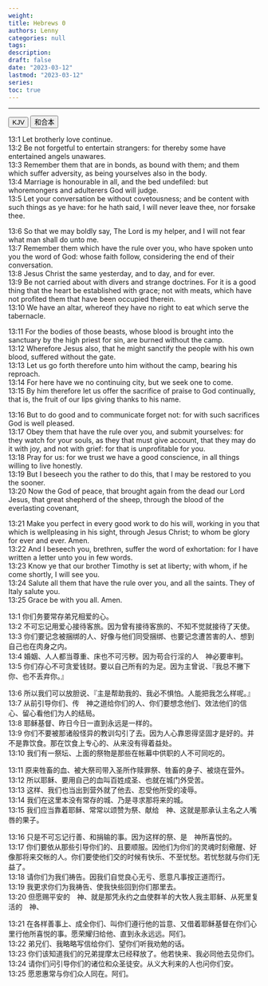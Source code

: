 ```yaml
---
weight: 
title: Hebrews 0
authors: Lenny
categories: null
tags: 
description: 
draft: false
date: "2023-03-12"
lastmod: "2023-03-12"
series:
toc: true
---
```



<!--more-->
---

<!-- Tab links -->
<div class="tab">
  <button class="tablinks active" onclick="tablabel(event, 'english')">KJV</button>
  <button class="tablinks" onclick="tablabel(event, 'chinese')">和合本</button>
  
</div>

<!-- Tab content -->
<div id="english" class="tabcontent" style="display:block">

13:1 Let brotherly love continue.  
13:2 Be not forgetful to entertain strangers: for thereby some have entertained angels unawares.  
13:3 Remember them that are in bonds, as bound with them; and them which suffer adversity, as being yourselves also in the body.  
13:4 Marriage is honourable in all, and the bed undefiled: but whoremongers and adulterers God will judge.  
13:5 Let your conversation be without covetousness; and be content with such things as ye have: for he hath said, I will never leave thee, nor forsake thee.  

13:6 So that we may boldly say, The Lord is my helper, and I will not fear what man shall do unto me.  
13:7 Remember them which have the rule over you, who have spoken unto you the word of God: whose faith follow, considering the end of their conversation.  
13:8 Jesus Christ the same yesterday, and to day, and for ever.  
13:9 Be not carried about with divers and strange doctrines. For it is a good thing that the heart be established with grace; not with meats, which have not profited them that have been occupied therein.  
13:10 We have an altar, whereof they have no right to eat which serve the tabernacle.  

13:11 For the bodies of those beasts, whose blood is brought into the sanctuary by the high priest for sin, are burned without the camp.  
13:12 Wherefore Jesus also, that he might sanctify the people with his own blood, suffered without the gate.  
13:13 Let us go forth therefore unto him without the camp, bearing his reproach.  
13:14 For here have we no continuing city, but we seek one to come.  
13:15 By him therefore let us offer the sacrifice of praise to God continually, that is, the fruit of our lips giving thanks to his name.  

13:16 But to do good and to communicate forget not: for with such sacrifices God is well pleased.  
13:17 Obey them that have the rule over you, and submit yourselves: for they watch for your souls, as they that must give account, that they may do it with joy, and not with grief: for that is unprofitable for you.  
13:18 Pray for us: for we trust we have a good conscience, in all things willing to live honestly.  
13:19 But I beseech you the rather to do this, that I may be restored to you the sooner.  
13:20 Now the God of peace, that brought again from the dead our Lord Jesus, that great shepherd of the sheep, through the blood of the everlasting covenant,  

13:21 Make you perfect in every good work to do his will, working in you that which is wellpleasing in his sight, through Jesus Christ; to whom be glory for ever and ever. Amen.  
13:22 And I beseech you, brethren, suffer the word of exhortation: for I have written a letter unto you in few words.  
13:23 Know ye that our brother Timothy is set at liberty; with whom, if he come shortly, I will see you.  
13:24 Salute all them that have the rule over you, and all the saints. They of Italy salute you.  
13:25 Grace be with you all. Amen.  


</div>

<div id="chinese" class="tabcontent">

13:1 你们务要常存弟兄相爱的心。  
13:2 不可忘记用爱心接待客旅。因为曾有接待客旅的、不知不觉就接待了天使。  
13:3 你们要记念被捆绑的人、好像与他们同受捆绑、也要记念遭苦害的人、想到自己也在肉身之内。  
13:4 婚姻、人人都当尊重、床也不可污秽。因为苟合行淫的人　神必要审判。  
13:5 你们存心不可贪爱钱财。要以自己所有的为足。因为主曾说、『我总不撇下你、也不丢弃你。』  
 
13:6 所以我们可以放胆说、『主是帮助我的、我必不惧怕。人能把我怎么样呢。』  
13:7 从前引导你们、传　神之道给你们的人、你们要想念他们、效法他们的信心、留心看他们为人的结局。  
13:8 耶稣基督、昨日今日一直到永远是一样的。  
13:9 你们不要被那诸般怪异的教训勾引了去。因为人心靠恩得坚固才是好的。并不是靠饮食。那在饮食上专心的、从来没有得着益处。  
13:10 我们有一祭坛、上面的祭物是那些在帐幕中供职的人不可同吃的。  
 
13:11 原来牲畜的血、被大祭司带入圣所作赎罪祭、牲畜的身子、被烧在营外。  
13:12 所以耶稣、要用自己的血叫百姓成圣、也就在城门外受苦。  
13:13 这样、我们也当出到营外就了他去、忍受他所受的凌辱。  
13:14 我们在这里本没有常存的城、乃是寻求那将来的城。  
13:15 我们应当靠着耶稣、常常以颂赞为祭、献给　神、这就是那承认主名之人嘴唇的果子。  
 
13:16 只是不可忘记行善、和捐输的事。因为这样的祭、是　神所喜悦的。  
13:17 你们要依从那些引导你们的、且要顺服。因他们为你们的灵魂时刻儆醒、好像那将来交帐的人。你们要使他们交的时候有快乐、不至忧愁。若忧愁就与你们无益了。  
13:18 请你们为我们祷告。因我们自觉良心无亏、愿意凡事按正道而行。  
13:19 我更求你们为我祷告、使我快些回到你们那里去。  
13:20 但愿赐平安的　神、就是那凭永约之血使群羊的大牧人我主耶稣、从死里复活的　神、  
 
13:21 在各样善事上、成全你们、叫你们遵行他的旨意、又借着耶稣基督在你们心里行他所喜悦的事。愿荣耀归给他、直到永永远远。阿们。  
13:22 弟兄们、我略略写信给你们、望你们听我劝勉的话。  
13:23 你们该知道我们的兄弟提摩太已经释放了。他若快来、我必同他去见你们。  
13:24 请你们问引导你们的诸位和众圣徒安。从义大利来的人也问你们安。  
13:25 愿恩惠常与你们众人同在。阿们。  
</div>